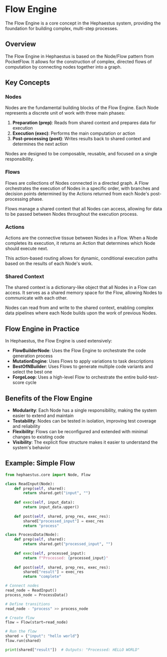 # Flow Engine

The Flow Engine is a core concept in the Hephaestus system, providing the foundation for building complex, multi-step processes.

## Overview

The Flow Engine in Hephaestus is based on the Node/Flow pattern from PocketFlow. It allows for the construction of complex, directed flows of computation by connecting nodes together into a graph.

## Key Concepts

### Nodes

Nodes are the fundamental building blocks of the Flow Engine. Each Node represents a discrete unit of work with three main phases:

1. **Preparation (prep)**: Reads from shared context and prepares data for execution
2. **Execution (exec)**: Performs the main computation or action
3. **Post-processing (post)**: Writes results back to shared context and determines the next action

Nodes are designed to be composable, reusable, and focused on a single responsibility.

### Flows

Flows are collections of Nodes connected in a directed graph. A Flow orchestrates the execution of Nodes in a specific order, with branches and decision points determined by the Actions returned from each Node's post-processing phase.

Flows manage a shared context that all Nodes can access, allowing for data to be passed between Nodes throughout the execution process.

### Actions

Actions are the connective tissue between Nodes in a Flow. When a Node completes its execution, it returns an Action that determines which Node should execute next.

This action-based routing allows for dynamic, conditional execution paths based on the results of each Node's work.

### Shared Context

The shared context is a dictionary-like object that all Nodes in a Flow can access. It serves as a shared memory space for the Flow, allowing Nodes to communicate with each other.

Nodes can read from and write to the shared context, enabling complex data pipelines where each Node builds upon the work of previous Nodes.

## Flow Engine in Practice

In Hephaestus, the Flow Engine is used extensively:

- **FlowBuilderNode**: Uses the Flow Engine to orchestrate the code generation process
- **MutationEngine**: Uses Flows to apply variations to task descriptions
- **BestOfNBuilder**: Uses Flows to generate multiple code variants and select the best one
- **ForgeLoop**: Uses a high-level Flow to orchestrate the entire build-test-score cycle

## Benefits of the Flow Engine

- **Modularity**: Each Node has a single responsibility, making the system easier to extend and maintain
- **Testability**: Nodes can be tested in isolation, improving test coverage and reliability
- **Flexibility**: Flows can be reconfigured and extended with minimal changes to existing code
- **Visibility**: The explicit flow structure makes it easier to understand the system's behavior

## Example: Simple Flow

```python
from hephaestus.core import Node, Flow

class ReadInput(Node):
    def prep(self, shared):
        return shared.get("input", "")
        
    def exec(self, input_data):
        return input_data.upper()
        
    def post(self, shared, prep_res, exec_res):
        shared["processed_input"] = exec_res
        return "process"

class ProcessData(Node):
    def prep(self, shared):
        return shared.get("processed_input", "")
        
    def exec(self, processed_input):
        return f"Processed: {processed_input}"
        
    def post(self, shared, prep_res, exec_res):
        shared["result"] = exec_res
        return "complete"

# Connect nodes
read_node = ReadInput()
process_node = ProcessData()

# Define transitions
read_node - "process" >> process_node

# Create flow
flow = Flow(start=read_node)

# Run the flow
shared = {"input": "hello world"}
flow.run(shared)

print(shared["result"])  # Outputs: "Processed: HELLO WORLD"
``` 